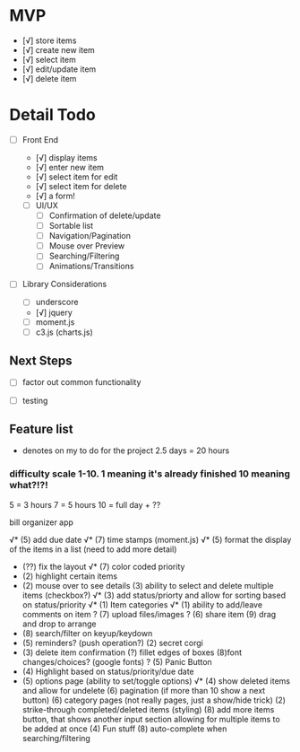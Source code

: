 # MVP
- [√] store items
 - [√] create new item
 - [√] select item
 - [√] edit/update item
 - [√] delete item


 # Detail Todo
 - [ ] Front End
   - [√] display items
   - [√] enter new item
   - [√] select item for edit
   - [√] select item for delete
   - [√] a form!

   - [ ] UI/UX
     - [ ] Confirmation of delete/update
     - [ ] Sortable list
     - [ ] Navigation/Pagination
     - [ ] Mouse over Preview
     - [ ] Searching/Filtering
     - [ ] Animations/Transitions

  - [ ] Library Considerations
    - [ ] underscore
    - [√] jquery
    - [ ] moment.js
    - [ ] c3.js (charts.js)

 ## Next Steps

  - [ ] factor out common functionality
  - [ ] testing


  ## Feature list
  * denotes on my to do for the project
  2.5 days = 20 hours

  ### difficulty scale 1-10. 1 meaning it's already finished 10 meaning what?!?!

  5 = 3 hours
  7 = 5 hours
  10 = full day + ??


bill organizer app


√*    (5) add due date
√*    (7) time stamps (moment.js)
√*    (5) format the display of the items in a list (need to add more detail)
*    (??) fix the layout
√*    (7) color coded priority
*    (2) highlight certain items
*    (2) mouse over to see details
    (3) ability to select and delete multiple items (checkbox?)
√*    (3) add status/priorty and allow for sorting based on status/priority
√*    (1) Item categories
√*    (1) ability to add/leave comments on item
?    (7) upload files/images
?    (6) share item
    (9) drag and drop to arrange
*    (8) search/filter on keyup/keydown
*    (5) reminders? (push operation?)
    (2) secret corgi
*    (3) delete item confirmation
    (?) fillet edges of boxes
    (8)font changes/choices? (google fonts)
?    (5) Panic Button
*    (4) Highlight based on status/priority/due date
*    (5) options page (ability to set/toggle options)
√*    (4) show deleted items and allow for undelete
    (6) pagination (if more than 10 show a next button)
    (6) category pages (not really pages, just a show/hide trick)
    (2) strike-through completed/deleted items (styling)
    (8) add more items button, that shows another input section allowing for multiple items to be added at once
    (4) Fun stuff
    (8) auto-complete when searching/filtering




